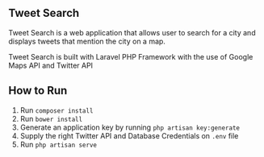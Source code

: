## Tweet Search

Tweet Search is a web application that allows user to search for a city and displays tweets that mention the city on a map. 

Tweet Search is built with Laravel PHP Framework with the use of Google Maps API and Twitter API

## How to Run
1. Run `composer install`
2. Run `bower install`
3. Generate an application key by running `php artisan key:generate`
4. Supply the right Twitter API and Database Credentials on `.env` file
4. Run `php artisan serve`